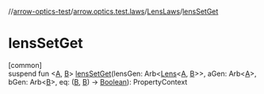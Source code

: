 //[arrow-optics-test](../../../index.md)/[arrow.optics.test.laws](../index.md)/[LensLaws](index.md)/[lensSetGet](lens-set-get.md)

# lensSetGet

[common]\
suspend fun &lt;[A](lens-set-get.md), [B](lens-set-get.md)&gt; [lensSetGet](lens-set-get.md)(lensGen: Arb&lt;[Lens](../../../../arrow-annotations/arrow.optics/-lens/index.md)&lt;[A](lens-set-get.md), [B](lens-set-get.md)&gt;&gt;, aGen: Arb&lt;[A](lens-set-get.md)&gt;, bGen: Arb&lt;[B](lens-set-get.md)&gt;, eq: ([B](lens-set-get.md), [B](lens-set-get.md)) -&gt; [Boolean](https://kotlinlang.org/api/latest/jvm/stdlib/kotlin/-boolean/index.html)): PropertyContext

